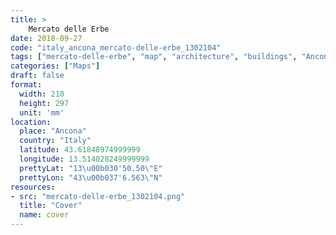```yaml
---
title: > 
    Mercato delle Erbe
date: 2018-09-27
code: "italy_ancona_mercato-delle-erbe_1302104"
tags: ["mercato-delle-erbe", "map", "architecture", "buildings", "Ancona", "Italy"]
categories: ["Maps"]
draft: false
format:
  width: 210
  height: 297
  unit: 'mm'
location:
  place: "Ancona"
  country: "Italy"
  latitude: 43.61848974999999
  longitude: 13.514028249999999
  prettyLat: "13\u00b030'50.50\"E"
  prettyLon: "43\u00b037'6.563\"N"
resources:
- src: "mercato-delle-erbe_1302104.png"
  title: "Cover"
  name: cover
---
```

